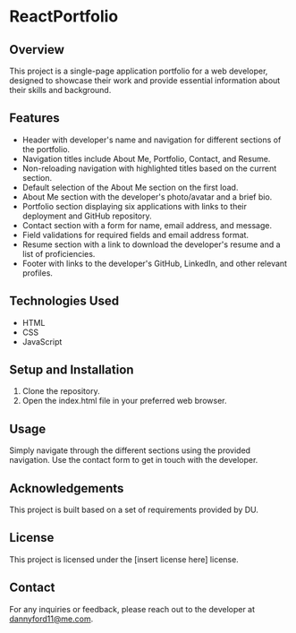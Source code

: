 # ReactPortfolio

## Overview

This project is a single-page application portfolio for a web developer, designed to showcase their work and provide essential information about their skills and background.

## Features

- Header with developer's name and navigation for different sections of the portfolio.
- Navigation titles include About Me, Portfolio, Contact, and Resume.
- Non-reloading navigation with highlighted titles based on the current section.
- Default selection of the About Me section on the first load.
- About Me section with the developer's photo/avatar and a brief bio.
- Portfolio section displaying six applications with links to their deployment and GitHub repository.
- Contact section with a form for name, email address, and message.
- Field validations for required fields and email address format.
- Resume section with a link to download the developer's resume and a list of proficiencies.
- Footer with links to the developer's GitHub, LinkedIn, and other relevant profiles.

## Technologies Used

- HTML
- CSS
- JavaScript

## Setup and Installation

1. Clone the repository.
2. Open the index.html file in your preferred web browser.

## Usage

Simply navigate through the different sections using the provided navigation. Use the contact form to get in touch with the developer.

## Acknowledgements

This project is built based on a set of requirements provided by DU.

## License

This project is licensed under the [insert license here] license.

## Contact

For any inquiries or feedback, please reach out to the developer at dannyford11@me.com.

